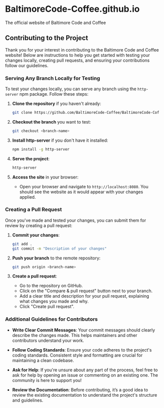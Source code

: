 
# BaltimoreCode-Coffee.github.io
The official website of Baltimore Code and Coffee

## Contributing to the Project

Thank you for your interest in contributing to the Baltimore Code and Coffee website! Below are instructions to help you get started with testing your changes locally, creating pull requests, and ensuring your contributions follow our guidelines.

### Serving Any Branch Locally for Testing

To test your changes locally, you can serve any branch using the `http-server` npm package. Follow these steps:

1. **Clone the repository** if you haven't already:
   ```bash
   git clone https://github.com/BaltimoreCode-Coffee/BaltimoreCode-Coffee.github.io.git
   ```
   
2. **Checkout the branch** you want to test:
   ```bash
   git checkout <branch-name>
   ```
   
3. **Install http-server** if you don't have it installed:
   ```bash
   npm install -g http-server
   ```
   
4. **Serve the project**:
   ```bash
   http-server
   ```
   
5. **Access the site** in your browser:
   - Open your browser and navigate to `http://localhost:8080`. You should see the website as it would appear with your changes applied.

### Creating a Pull Request

Once you've made and tested your changes, you can submit them for review by creating a pull request:

1. **Commit your changes**:
   ```bash
   git add .
   git commit -m "Description of your changes"
   ```
   
2. **Push your branch** to the remote repository:
   ```bash
   git push origin <branch-name>
   ```
   
3. **Create a pull request**:
   - Go to the repository on GitHub.
   - Click on the "Compare & pull request" button next to your branch.
   - Add a clear title and description for your pull request, explaining what changes you made and why.
   - Click "Create pull request".

### Additional Guidelines for Contributors

- **Write Clear Commit Messages**: Your commit messages should clearly describe the changes made. This helps maintainers and other contributors understand your work.
  
- **Follow Coding Standards**: Ensure your code adheres to the project's coding standards. Consistent style and formatting are crucial for maintaining a clean codebase.

- **Ask for Help**: If you're unsure about any part of the process, feel free to ask for help by opening an issue or commenting on an existing one. The community is here to support you!

- **Review the Documentation**: Before contributing, it’s a good idea to review the existing documentation to understand the project's structure and guidelines.
